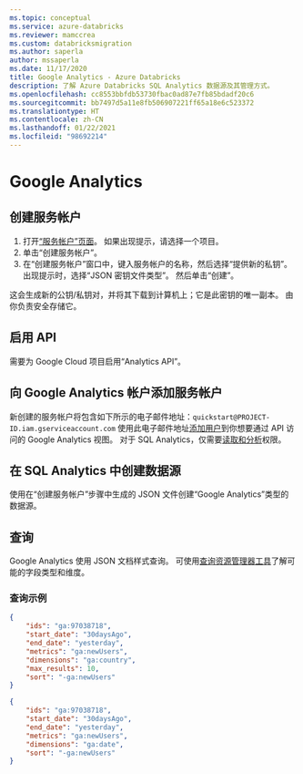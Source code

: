 ```yaml
---
ms.topic: conceptual
ms.service: azure-databricks
ms.reviewer: mamccrea
ms.custom: databricksmigration
ms.author: saperla
author: mssaperla
ms.date: 11/17/2020
title: Google Analytics - Azure Databricks
description: 了解 Azure Databricks SQL Analytics 数据源及其管理方式。
ms.openlocfilehash: cc8553bbfdb53730fbac0ad87e7fb85bdadf20c6
ms.sourcegitcommit: bb7497d5a11e8fb506907221ff65a18e6c523372
ms.translationtype: HT
ms.contentlocale: zh-CN
ms.lasthandoff: 01/22/2021
ms.locfileid: "98692214"
---
```

# <a name="google-analytics"></a>Google Analytics

## <a name="create-a-service-account"></a>创建服务帐户

1. 打开[“服务帐户”页面](https://console.cloud.google.com/iam-admin/serviceaccounts)。 如果出现提示，请选择一个项目。
2. 单击“创建服务帐户”。
3. 在“创建服务帐户”窗口中，键入服务帐户的名称，然后选择“提供新的私钥”。 出现提示时，选择“JSON 密钥文件类型”。 然后单击“创建”。

这会生成新的公钥/私钥对，并将其下载到计算机上；它是此密钥的唯一副本。 由你负责安全存储它。

## <a name="enable-the-api"></a>启用 API

需要为 Google Cloud 项目启用“Analytics API”。

## <a name="add-service-account-to-the-google-analytics-account"></a>向 Google Analytics 帐户添加服务帐户

新创建的服务帐户将包含如下所示的电子邮件地址：``quickstart@PROJECT-ID.iam.gserviceaccount.com``
使用此电子邮件地址[添加用户](https://support.google.com/analytics/answer/1009702)到你想要通过 API 访问的 Google Analytics 视图。 对于 SQL Analytics，仅需要[读取和分析](https://support.google.com/analytics/answer/2884495)权限。

## <a name="create-data-source-in-sql-analytics"></a>在 SQL Analytics 中创建数据源

使用在“创建服务帐户”步骤中生成的 JSON 文件创建“Google Analytics”类型的数据源。

## <a name="queries"></a>查询

Google Analytics 使用 JSON 文档样式查询。 可使用[查询资源管理器工具](https://ga-dev-tools.appspot.com/query-explorer/)了解可能的字段类型和维度。

### <a name="example-queries"></a>查询示例

```json
{
    "ids": "ga:97038718",
    "start_date": "30daysAgo",
    "end_date": "yesterday",
    "metrics": "ga:newUsers",
    "dimensions": "ga:country",
    "max_results": 10,
    "sort": "-ga:newUsers"
}
```

```json
{
    "ids": "ga:97038718",
    "start_date": "30daysAgo",
    "end_date": "yesterday",
    "metrics": "ga:newUsers",
    "dimensions": "ga:date",
    "sort": "-ga:newUsers"
}
```